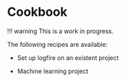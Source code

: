 # Cookbook

!!! warning
    This is a work in progress.

The following recipes are available:

- Set up logfire on an existent project
<!--
1. Add logfire.configure() to your code.
2. Run `logfire inspect` to check all the opentelemetry instrumentation packages available.
3. Add the instrumentation packages you want to use to your project.
 -->
- Machine learning project
